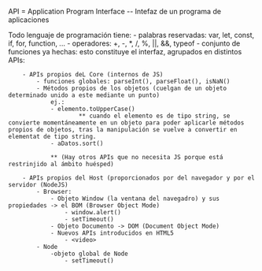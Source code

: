API = Application Program Interface -- Intefaz de un programa de aplicaciones

Todo lenguaje de programación tiene:
    - palabras reservadas: var, let, const, if, for, function, ...
    - operadores: +, -, *, /, %, ||, &&, typeof
    - conjunto de funciones ya hechas: esto constituye el interfaz, agrupados en distintos APIs:

        - APIs propios deL Core (internos de JS)
            - funciones globales: parseInt(), parseFloat(), isNaN()
            - Métodos propios de los objetos (cuelgan de un objeto determinado unido a este mediante un punto)
                ej.:
                - elemento.toUpperCase()
                        ** cuando el elemento es de tipo string, se convierte momentáneamente en un objeto para poder aplicarle métodos propios de objetos, tras la manipulación se vuelve a convertir en elementat de tipo string.
                - aDatos.sort()

                ** (Hay otros APIs que no necesita JS porque está restrinjido al ámbito huésped)

        - APIs propios del Host (proporcionados por del navegador y por el servidor (NodeJS)
            - Browser:
                - Objeto Window (la ventana del navegadro) y sus propiedades -> el BOM (Browser Object Mode)
                    - window.alert()
                    - setTimeout()
                - Objeto Documento -> DOM (Document Object Mode)
                - Nuevos APIs introducidos en HTML5
                    - <video>
            - Node
                -objeto global de Node
                    - setTimeout()
